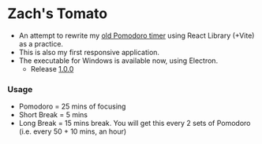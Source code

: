 # Zach's Tomato
- An attempt to rewrite my [old Pomodoro timer](https://github.com/wmcmo/pomodoro) using React Library (+Vite) as a practice.
- This is also my first responsive application.
- The executable for Windows is available now, using Electron.
  - Release [1.0.0](https://github.com/wmCmo/tomato/releases/tag/v1.0.0)
### Usage
- Pomodoro = 25 mins of focusing
- Short Break = 5 mins
- Long Break = 15 mins break. You will get this every 2 sets of Pomodoro (i.e. every 50 + 10 mins, an hour)
